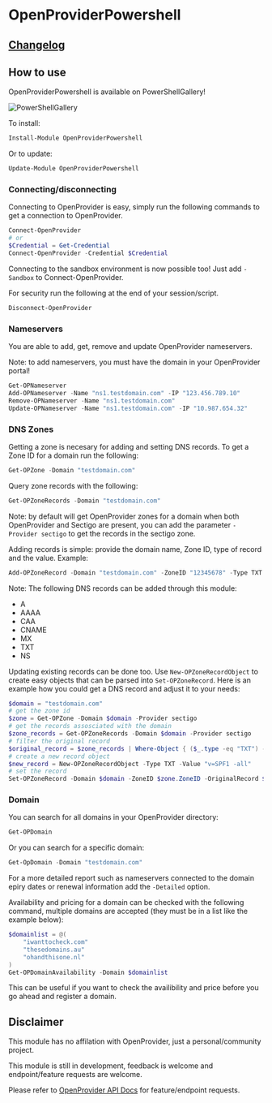 # OpenProviderPowershell

## [Changelog](https://github.com/JeshuaEdgar/OpenProviderPowershell/blob/development/CHANGELOG.md)

## How to use

OpenProviderPowershell is available on PowerShellGallery! 

![PowerShellGallery](https://img.shields.io/powershellgallery/dt/OpenProviderPowershell?style=flat-square) 

To install:

```powershell
Install-Module OpenProviderPowershell
```

Or to update:

```powershell
Update-Module OpenProviderPowershell
```

### Connecting/disconnecting

Connecting to OpenProvider is easy, simply run the following commands to get a connection to OpenProvider.

```powershell
Connect-OpenProvider
# or
$Credential = Get-Credential
Connect-OpenProvider -Credential $Credential
```

Connecting to the sandbox environment is now possible too! Just add ```-Sandbox``` to Connect-OpenProvider.

For security run the following at the end of your session/script.

```powershell
Disconnect-OpenProvider
```

### Nameservers

You are able to add, get, remove and update OpenProvider nameservers.

Note: to add nameservers, you must have the domain in your OpenProvider portal!

```powershell
Get-OPNameserver
Add-OPNameserver -Name "ns1.testdomain.com" -IP "123.456.789.10"
Remove-OPNameserver -Name "ns1.testdomain.com"
Update-OPNameserver -Name "ns1.testdomain.com" -IP "10.987.654.32"
```

### DNS Zones

Getting a zone is necesary for adding and setting DNS records. To get a Zone ID for a domain run the following:

```powershell
Get-OPZone -Domain "testdomain.com"
```

Query zone records with the following:

```powershell
Get-OPZoneRecords -Domain "testdomain.com"
```

Note: by default will get OpenProvider zones for a domain when both OpenProvider and Sectigo are present, you can add the parameter ```-Provider sectigo``` to get the records in the sectigo zone.

Adding records is simple: provide the domain name, Zone ID, type of record and the value. Example:

```powershell
Add-OPZoneRecord -Domain "testdomain.com" -ZoneID "12345678" -Type TXT -Value "v=SPF1 -all"
```

Note: The following DNS records can be added through this module:

- A
- AAAA
- CAA
- CNAME
- MX
- TXT
- NS

Updating existing records can be done too. Use ```New-OPZoneRecordObject``` to create easy objects that can be parsed into ```Set-OPZoneRecord```. Here is an example how you could get a DNS record and adjust it to your needs:

```powershell
$domain = "testdomain.com"
# get the zone id
$zone = Get-OPZone -Domain $domain -Provider sectigo
# get the records assosciated with the domain
$zone_records = Get-OPZoneRecords -Domain $domain -Provider sectigo
# filter the original record
$original_record = $zone_records | Where-Object { ($_.type -eq "TXT") -and ($_.value -eq "v=SPF1 +all") }
# create a new record object
$new_record = New-OPZoneRecordObject -Type TXT -Value "v=SPF1 -all"
# set the record 
Set-OPZoneRecord -Domain $domain -ZoneID $zone.ZoneID -OriginalRecord $original_record -NewRecord $new_record
```

### Domain

You can search for all domains in your OpenProvider directory:

```powershell
Get-OPDomain
```

Or you can search for a specific domain:

```powershell
Get-OpDomain -Domain "testdomain.com"
```

For a more detailed report such as nameservers connected to the domain epiry dates or renewal information add the ```-Detailed``` option.

Availability and pricing for a domain can be checked with the following command, multiple domains are accepted (they must be in a list like the example below):

```powershell
$domainlist = @(
    "iwanttocheck.com"
    "thesedomains.au"
    "ohandthisone.nl"
)
Get-OPDomainAvailability -Domain $domainlist
```

This can be useful if you want to check the availibility and price before you go ahead and register a domain.

## Disclaimer

This module has no affilation with OpenProvider, just a personal/community project.

This module is still in development, feedback is welcome and endpoint/feature requests are welcome.

Please refer to [OpenProvider API Docs](https://docs.openprovider.com/doc/all) for feature/endpoint requests.
